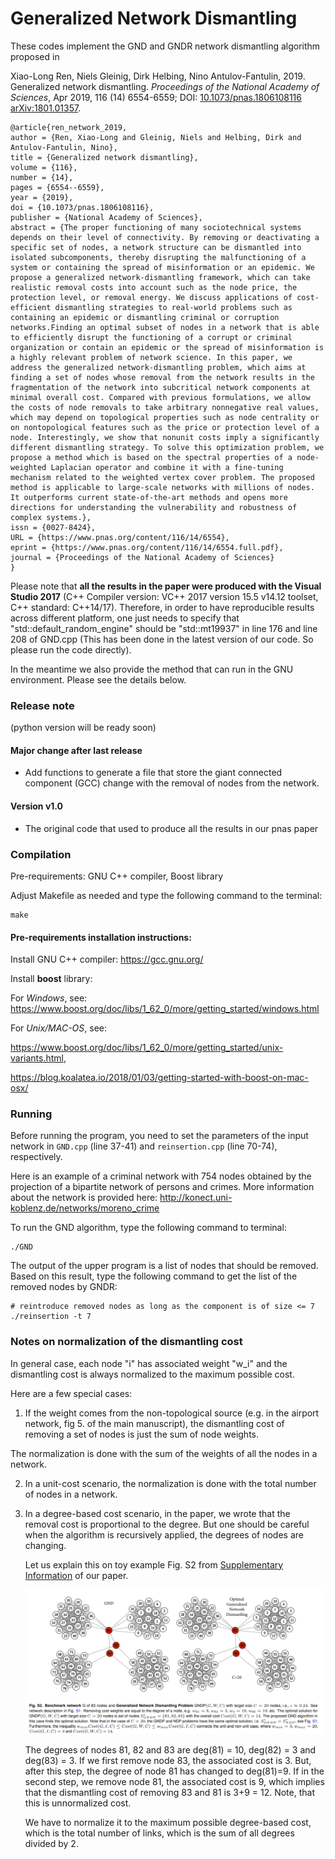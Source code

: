 # Generalized Network Dismantling

These codes implement the GND and GNDR network dismantling algorithm proposed in 

Xiao-Long Ren, Niels Gleinig, Dirk Helbing, Nino Antulov-Fantulin, 2019. Generalized network dismantling. *Proceedings of the National Academy of Sciences*, Apr 2019, 116 (14) 6554-6559; DOI: [10.1073/pnas.1806108116](https://doi.org/10.1073/pnas.1806108116)
[arXiv:1801.01357](https://arxiv.org/abs/1801.01357). 



    @article{ren_network_2019,
	author = {Ren, Xiao-Long and Gleinig, Niels and Helbing, Dirk and Antulov-Fantulin, Nino},
	title = {Generalized network dismantling},
	volume = {116},
	number = {14},
	pages = {6554--6559},
	year = {2019},
	doi = {10.1073/pnas.1806108116},
	publisher = {National Academy of Sciences},
	abstract = {The proper functioning of many sociotechnical systems depends on their level of connectivity. By removing or deactivating a specific set of nodes, a network structure can be dismantled into isolated subcomponents, thereby disrupting the malfunctioning of a system or containing the spread of misinformation or an epidemic. We propose a generalized network-dismantling framework, which can take realistic removal costs into account such as the node price, the protection level, or removal energy. We discuss applications of cost-efficient dismantling strategies to real-world problems such as containing an epidemic or dismantling criminal or corruption networks.Finding an optimal subset of nodes in a network that is able to efficiently disrupt the functioning of a corrupt or criminal organization or contain an epidemic or the spread of misinformation is a highly relevant problem of network science. In this paper, we address the generalized network-dismantling problem, which aims at finding a set of nodes whose removal from the network results in the fragmentation of the network into subcritical network components at minimal overall cost. Compared with previous formulations, we allow the costs of node removals to take arbitrary nonnegative real values, which may depend on topological properties such as node centrality or on nontopological features such as the price or protection level of a node. Interestingly, we show that nonunit costs imply a significantly different dismantling strategy. To solve this optimization problem, we propose a method which is based on the spectral properties of a node-weighted Laplacian operator and combine it with a fine-tuning mechanism related to the weighted vertex cover problem. The proposed method is applicable to large-scale networks with millions of nodes. It outperforms current state-of-the-art methods and opens more directions for understanding the vulnerability and robustness of complex systems.},
	issn = {0027-8424},
	URL = {https://www.pnas.org/content/116/14/6554},
	eprint = {https://www.pnas.org/content/116/14/6554.full.pdf},
	journal = {Proceedings of the National Academy of Sciences}
    }


Please note that **all the results in the paper were produced with the Visual Studio 2017** (C++ Compiler version: VC++ 2017 version 15.5 v14.12 toolset, C++ standard: C++14/17). Therefore, in order to have reproducible results across different platform, one just needs to specify that "std::default_random_engine" should be "std::mt19937" in line 176 and line 208 of GND.cpp (This has been done in the latest version of our code. So please run the code directly). 

In the meantime we also provide the method that can run in the GNU environment. Please see the details below.

### Release note

(python version will be ready soon)

#### Major change after last release

- Add functions to generate a file that store the giant connected component (GCC) change with the removal of nodes from the network. 

#### Version v1.0

- The original code that used to produce all the results in our pnas paper

### Compilation

Pre-requirements: GNU C++ compiler, Boost library

Adjust Makefile as needed and type the following command to the terminal:

    make

#### Pre-requirements installation instructions:
Install GNU C++ compiler:
https://gcc.gnu.org/

Install **boost** library:

For *Windows*, see: 
https://www.boost.org/doc/libs/1_62_0/more/getting_started/windows.html

For *Unix/MAC-OS*, see:

https://www.boost.org/doc/libs/1_62_0/more/getting_started/unix-variants.html, 

https://blog.koalatea.io/2018/01/03/getting-started-with-boost-on-mac-osx/

### Running
Before running the program, you need to set the parameters of the input network in 
<code>GND.cpp</code> (line 37-41) and <code>reinsertion.cpp</code> (line 70-74), respectively. 

Here is an example of a criminal network with 754 nodes obtained by the projection of a bipartite network of
persons and crimes. More information about the network is provided here: http://konect.uni-koblenz.de/networks/moreno_crime

To run the GND algorithm, type the following command to terminal: 

    ./GND

The output of the upper program is a list of nodes that should be removed. Based on this result, type the following command to get the list of the removed nodes by GNDR:

    # reintroduce removed nodes as long as the component is of size <= 7
    ./reinsertion -t 7

### Notes on normalization of the dismantling cost

In general case, each node "i" has associated weight "w_i"  and the dismantling cost is always normalized to the maximum possible cost.

Here are a few special cases:
1. If the weight comes from the non-topological source (e.g. in the airport network, fig 5. of the main manuscript), the dismantling cost of removing a set of nodes is just the sum of node weights. 

The normalization is done with the sum of the weights of all the nodes in a network. 

2. In a unit-cost scenario, the normalization is done with the total number of nodes in a network.

3. In a degree-based cost scenario, in the paper, we wrote that the removal cost is proportional to the degree. But one should be careful when the algorithm is recursively applied, the degrees of nodes are changing. 

   Let us explain this on toy example Fig. S2 from [Supplementary Information](https://www.pnas.org/content/116/14/6554) of our paper. 
   
   ![Fig. S2](Datasets_SI/pic/FigS2.png?raw=true "Title")

   The degrees of nodes 81, 82 and 83 are deg(81) = 10, deg(82) = 3 and deg(83) = 3. If we first remove node 83, the associated cost is 3. But, after this step, the degree of node 81 has changed to deg(81)=9.  If in the second step, we remove node 81, the associated cost is 9, which implies that the dismantling cost of removing 83 and 81 is 3+9 = 12. Note, that this is unnormalized cost. 

   We have to normalize it to the maximum possible degree-based cost, which is the total number of links, which is the sum of all degrees divided by 2. 

